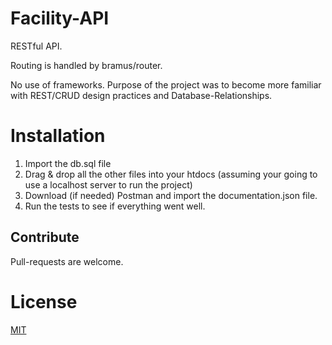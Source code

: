 # Facility-API
RESTful API. 

Routing is handled by bramus/router.

No use of frameworks. Purpose of the project was to become more familiar with REST/CRUD design practices and Database-Relationships.


# Installation

1. Import the db.sql file
2. Drag & drop all the other files into your htdocs (assuming your going to use a localhost server to run the project)
3. Download (if needed) Postman and import the documentation.json file. 
4. Run the tests to see if everything went well.

## Contribute
Pull-requests are welcome.

# License
[MIT](https://choosealicense.com/licenses/mit/)
